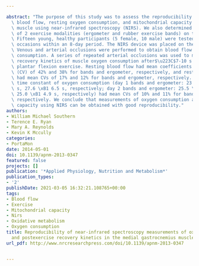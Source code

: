 ---
abstract: "The purpose of this study was to assess the reproducibility of resting\
  \ blood flow, resting oxygen consumption, and mitochondrial capacity in skeletal\
  \ muscle using near-infrared spectroscopy (NIRS). We also determined the influence\
  \ of 2 exercise modalities (ergometer and rubber exercise bands) on the NIRS measurements.\
  \ Fifteen young, healthy participants (5 female, 10 male) were tested on 2 nonconsecutive\
  \ occasions within an 8-day period. The NIRS device was placed on the medial gastrocnemius.\
  \ Venous and arterial occlusions were performed to obtain blood flow and oxygen\
  \ consumption. A series of repeated arterial occlusions was used to measure the\
  \ recovery kinetics of muscle oxygen consumption after$\u223C$7-10 s of voluntary\
  \ plantar flexion exercise. Resting blood flow had mean coefficients of variation\
  \ (CV) of 42% and 38% for bands and ergometer, respectively, and resting metabolism\
  \ had mean CVs of 17% and 12% for bands and ergometer, respectively. The recovery\
  \ time constant of oxygen consumption (day 1 bands and ergometer: 23.2 \xB1 3.7\
  \ s, 27.6 \xB1 6.5 s, respectively; day 2 bands and ergometer: 25.5 \xB1 5.4 s,\
  \ 25.0 \xB1 4.9 s, respectively) had mean CVs of 10% and 11% for bands and ergometer,\
  \ respectively. We conclude that measurements of oxygen consumption and mitochondrial\
  \ capacity using NIRS can be obtained with good reproducibility."
authors:
- William Michael Southern
- Terence E. Ryan
- Mary A. Reynolds
- Kevin K Mccully
categories:
- PortaMon
date: 2014-05-01
doi: 10.1139/apnm-2013-0347
featured: false
projects: []
publication: '*Applied Physiology, Nutrition and Metabolism*'
publication_types:
- '2'
publishDate: 2021-03-05 16:32:21.108765+00:00
tags:
- Blood flow
- Exercise
- Mitochondrial capacity
- Nirs
- Oxidative metabolism
- Oxygen consumption
title: Reproducibility of near-infrared spectroscopy measurements of oxidative function
  and postexercise recovery kinetics in the medial gastrocnemius muscle
url_pdf: http://www.nrcresearchpress.com/doi/10.1139/apnm-2013-0347

---
